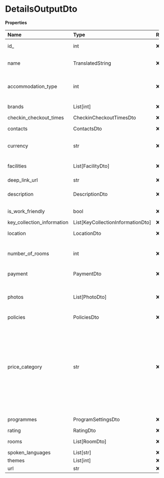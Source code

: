# DetailsOutputDto

**Properties**

| Name                       | Type                              | Required | Description                                                                                                                                                                                                                                                                                                                                                                                                         |
| :------------------------- | :-------------------------------- | :------- | :------------------------------------------------------------------------------------------------------------------------------------------------------------------------------------------------------------------------------------------------------------------------------------------------------------------------------------------------------------------------------------------------------------------ |
| id\_                       | int                               | ❌       | A signed integer number that uniquely identifies an accommodation property.                                                                                                                                                                                                                                                                                                                                         |
| name                       | TranslatedString                  | ❌       | Translated description of this room. The maximum number of characters returned may be limited by contract.                                                                                                                                                                                                                                                                                                          |
| accommodation_type         | int                               | ❌       | A signed integer number that uniquely identifies an accommodation property type. Examples of accommodation types are: Apartment, Hostel, Hotel etc.                                                                                                                                                                                                                                                                 |
| brands                     | List[int]                         | ❌       | A signed integer number that uniquely identifies an accommodation brand.                                                                                                                                                                                                                                                                                                                                            |
| checkin_checkout_times     | CheckinCheckoutTimesDto           | ❌       |                                                                                                                                                                                                                                                                                                                                                                                                                     |
| contacts                   | ContactsDto                       | ❌       | Contact information of the accommodation.                                                                                                                                                                                                                                                                                                                                                                           |
| currency                   | str                               | ❌       | A three-letter code that uniquely identifies a monetary currency as defined by the ISO 4217 standard.                                                                                                                                                                                                                                                                                                               |
| facilities                 | List[FacilityDto]                 | ❌       | The list of facilities available in this property. Requires `{"extras":["facilities"]}`.                                                                                                                                                                                                                                                                                                                            |
| deep_link_url              | str                               | ❌       | Deep link mobile app URL.                                                                                                                                                                                                                                                                                                                                                                                           |
| description                | DescriptionDto                    | ❌       | Textual information about the accommodation. Requires `{"extras":["description"]}`.                                                                                                                                                                                                                                                                                                                                 |
| is_work_friendly           | bool                              | ❌       | Flags if this accommodation is work friendly.                                                                                                                                                                                                                                                                                                                                                                       |
| key_collection_information | List[KeyCollectionInformationDto] | ❌       |                                                                                                                                                                                                                                                                                                                                                                                                                     |
| location                   | LocationDto                       | ❌       | All location related information of this accommodation property.                                                                                                                                                                                                                                                                                                                                                    |
| number_of_rooms            | int                               | ❌       | Total number of rooms in the property. Please note that this is not an availability call and that this number is mostly used to determine the size and type of a property.                                                                                                                                                                                                                                          |
| payment                    | PaymentDto                        | ❌       | Payment terms and conditions for this product.                                                                                                                                                                                                                                                                                                                                                                      |
| photos                     | List[PhotoDto]                    | ❌       | List of photos for this accommodation property.The maximum number of photos returned may be limited by contract. Requires `{"extras":["photos"]}`. The photos are returned in no particular order.                                                                                                                                                                                                                  |
| policies                   | PoliciesDto                       | ❌       | The policies for this product.                                                                                                                                                                                                                                                                                                                                                                                      |
| price_category             | str                               | ❌       | Indicates the qualitative price reference (between $ and $$$$) on how expensive an accommodation is. Accommodations in the same city are sorted by ascending price (average per guest per night in the last month), the ones in the lowest 25 percentile are in category $, between 25 and 50 percentile are in category $$, between 50 and 75 percentile are in category $$$, remaining ones are in category $$$$. |
| programmes                 | ProgramSettingsDto                | ❌       | Details of programmes undergone by the property.                                                                                                                                                                                                                                                                                                                                                                    |
| rating                     | RatingDto                         | ❌       |                                                                                                                                                                                                                                                                                                                                                                                                                     |
| rooms                      | List[RoomDto]                     | ❌       | The list of room types available at this property. Requires `{"extras":["rooms"]}`.                                                                                                                                                                                                                                                                                                                                 |
| spoken_languages           | List[str]                         | ❌       |                                                                                                                                                                                                                                                                                                                                                                                                                     |
| themes                     | List[int]                         | ❌       |                                                                                                                                                                                                                                                                                                                                                                                                                     |
| url                        | str                               | ❌       |                                                                                                                                                                                                                                                                                                                                                                                                                     |

<!-- This file was generated by liblab | https://liblab.com/ -->
